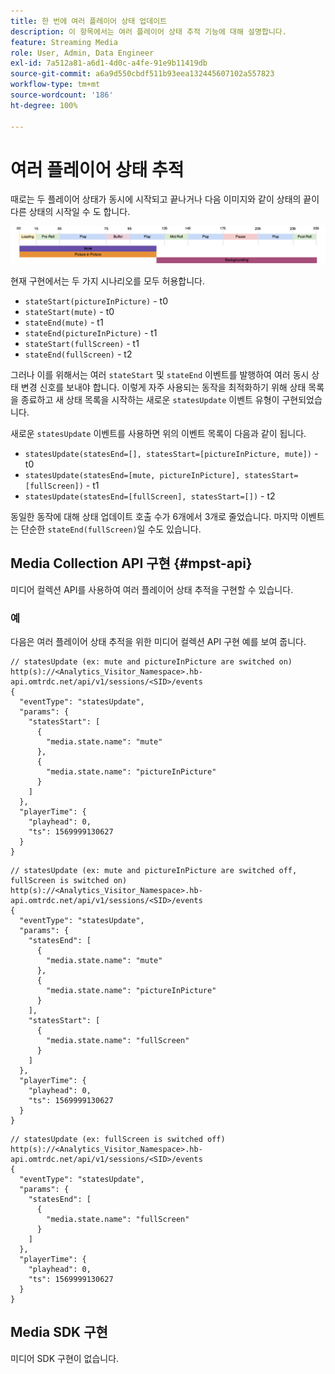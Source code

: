 ```yaml
---
title: 한 번에 여러 플레이어 상태 업데이트
description: 이 항목에서는 여러 플레이어 상태 추적 기능에 대해 설명합니다.
feature: Streaming Media
role: User, Admin, Data Engineer
exl-id: 7a512a81-a6d1-4d0c-a4fe-91e9b11419db
source-git-commit: a6a9d550cbdf511b93eea132445607102a557823
workflow-type: tm+mt
source-wordcount: '186'
ht-degree: 100%

---
```


# 여러 플레이어 상태 추적

때로는 두 플레이어 상태가 동시에 시작되고 끝나거나 다음 이미지와 같이 상태의 끝이 다른 상태의 시작일 수 도 합니다.

![여러 플레이어 상태](assets/multiple-player-states.png)

현재 구현에서는 두 가지 시나리오를 모두 허용합니다.
- `stateStart(pictureInPicture)` - t0
- `stateStart(mute)` - t0
- `stateEnd(mute)` - t1
- `stateEnd(pictureInPicture)` - t1
- `stateStart(fullScreen)` - t1
- `stateEnd(fullScreen)` - t2

그러나 이를 위해서는 여러 `stateStart` 및 `stateEnd` 이벤트를 발행하여 여러 동시 상태 변경 신호를 보내야 합니다. 이렇게 자주 사용되는 동작을 최적화하기 위해 상태 목록을 종료하고 새 상태 목록을 시작하는 새로운 `statesUpdate` 이벤트 유형이 구현되었습니다.

새로운 `statesUpdate` 이벤트를 사용하면 위의 이벤트 목록이 다음과 같이 됩니다.
- `statesUpdate(statesEnd=[], statesStart=[pictureInPicture, mute])` - t0
- `statesUpdate(statesEnd=[mute, pictureInPicture], statesStart=[fullScreen])` - t1
- `statesUpdate(statesEnd=[fullScreen], statesStart=[])` - t2

동일한 동작에 대해 상태 업데이트 호출 수가 6개에서 3개로 줄었습니다. 마지막 이벤트는
단순한 `stateEnd(fullScreen)`일 수도 있습니다.

## Media Collection API 구현 {#mpst-api}

미디어 컬렉션 API를 사용하여 여러 플레이어 상태 추적을 구현할 수 있습니다.

### 예

다음은 여러 플레이어 상태 추적을 위한 미디어 컬렉션 API 구현 예를 보여 줍니다.

```
// statesUpdate (ex: mute and pictureInPicture are switched on)
http(s)://<Analytics_Visitor_Namespace>.hb-api.omtrdc.net/api/v1/sessions/<SID>/events
{
  "eventType": "statesUpdate",
  "params": {
    "statesStart": [
      {
        "media.state.name": "mute"
      },
      {
        "media.state.name": "pictureInPicture"
      }
    ]
  },
  "playerTime": {
    "playhead": 0,
    "ts": 1569999130627
  }
}
```

```
// statesUpdate (ex: mute and pictureInPicture are switched off, fullScreen is switched on)
http(s)://<Analytics_Visitor_Namespace>.hb-api.omtrdc.net/api/v1/sessions/<SID>/events
{
  "eventType": "statesUpdate",
  "params": {
    "statesEnd": [
      {
        "media.state.name": "mute"
      },
      {
        "media.state.name": "pictureInPicture"
      }
    ],
    "statesStart": [
      {
        "media.state.name": "fullScreen"
      }
    ]
  },
  "playerTime": {
    "playhead": 0,
    "ts": 1569999130627
  }
}
```

```
// statesUpdate (ex: fullScreen is switched off)
http(s)://<Analytics_Visitor_Namespace>.hb-api.omtrdc.net/api/v1/sessions/<SID>/events
{
  "eventType": "statesUpdate",
  "params": {
    "statesEnd": [
      {
        "media.state.name": "fullScreen"
      }
    ]
  },
  "playerTime": {
    "playhead": 0,
    "ts": 1569999130627
  }
}
```

## Media SDK 구현

미디어 SDK 구현이 없습니다.
